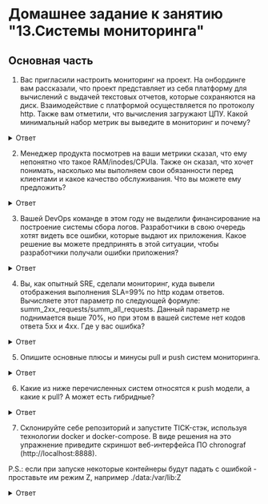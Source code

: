 # Домашнее задание к занятию "13.Системы мониторинга"

## Основная часть   

1. Вас пригласили настроить мониторинг на проект. На онбординге вам рассказали, что проект представляет из себя платформу для вычислений с выдачей текстовых отчетов, которые сохраняются на диск. Взаимодействие с платформой осуществляется по протоколу http. Также вам отметили, что вычисления загружают ЦПУ. Какой минимальный набор метрик вы выведите в мониторинг и почему?   

<details>
<summary>Ответ</summary>
<br>

Минимум надо вывести метрики по ЦПУ (загрузка), дискам (объем занятого места) и метрики по http запросам (количество и ошибки).
Согласно Подходу SRE разработал Google, эти метрики входят в Четыре золотых сигнала в подходе SRE.   


</details>  

2. Менеджер продукта посмотрев на ваши метрики сказал, что ему непонятно что такое RAM/inodes/CPUla. 
Также он сказал, что хочет понимать, насколько мы выполняем свои обязанности перед клиентами и какое качество обслуживания. 
Что вы можете ему предложить?   

<details>
<summary>Ответ</summary>
<br>

Для того что бы привести метрики в понятный вид, нужно утвердить SLA в рамках, которого будут указаны SLO для тех метрик.
После этого менежджерам будет видна разница значений SLO и SLI. Если значения SLI метрики не противоречат установленным для нее SLO тогда продукт в норме. 
Менеджер видит работоспособность продукта.

</details>  

3. Вашей DevOps команде в этом году не выделили финансирование на построение системы сбора логов. 
Разработчики в свою очередь хотят видеть все ошибки, которые выдают их приложения. 
Какое решение вы можете предпринять в этой ситуации, чтобы разработчики получали ошибки приложения?   

<details>
<summary>Ответ</summary>
<br>
 
Можно использовать бесплатную облачную версию Sentry, она должна покрыть потребности разработки.

</details>  

4. Вы, как опытный SRE, сделали мониторинг, куда вывели отображения выполнения SLA=99% по http кодам ответов. 
Вычисляете этот параметр по следующей формуле: summ_2xx_requests/summ_all_requests. 
Данный параметр не поднимается выше 70%, но при этом в вашей системе нет кодов ответа 5xx и 4xx. Где у вас ошибка?

<details>
<summary>Ответ</summary>
<br>

Правильная формула расчёта уровня предоставляемого обслуживания выглядит так: 
(summ_2xx_requests + summ_3xx_requests)/(summ_all_requests)

</details>

5. Опишите основные плюсы и минусы pull и push систем мониторинга.   

<details>
<summary>Ответ</summary>
<br>

Push системы удобно использовать когда собирается большое количество метрик и неустойчивый канал связи между агентами и системой мониторинга. 
Можно переключать передачу данных между udp и tcp, тем самым выбирая между экономией трафика или гарантией доставки. 
Гибкая настройка частоты и объёма передаваемых метрик. 
К плюсам данной модели можно отнести её использование в динамически меняющемся окружении, т.к. метрики с агентов сами будут поступать в систему мониторинга без её дополнительной настройки.   

Pull системы мониторинга позволяют контролировать источники откуда принимать метрики. 
Можно защитить канал связи между агентами и системой мониторинга шифрованием. 
Упрощённая отладка получения метрик с агентов. 
К минусам можно отнести сложность мониторинга динамически изменяющегося окружения

</details>

6. Какие из ниже перечисленных систем относятся к push модели, а какие к pull? А может есть гибридные?   

<details>
<summary>Ответ</summary>
<br>

Prometheus - Pull. Можно отправлять метрики по Push модели при помощи push gateway, но Prometheus будет из забирать как pull   
TICK Push. Агент Telegraf отправляет данные в БД InfluxDB. Telegraf при этом можно настроить на работу по Pull модели   
Zabbix - Push и Pull   
VictoriaMetrics - Push   
Nagios - Pull   

</details>   

7. Склонируйте себе репозиторий и запустите TICK-стэк, используя технологии docker и docker-compose.
В виде решения на это упражнение приведите скриншот веб-интерфейса ПО chronograf (http://localhost:8888).   

P.S.: если при запуске некоторые контейнеры будут падать с ошибкой - проставьте им режим Z, например ./data:/var/lib:Z   

<details>
<summary>Ответ</summary>
<br>

 ![Снимок экрана 2023-08-31 в 07 35 40](https://github.com/tomaevmax/devops-netology/assets/32243921/9afe69fb-bc23-428e-b1de-f2394dae8507)

</details>  
